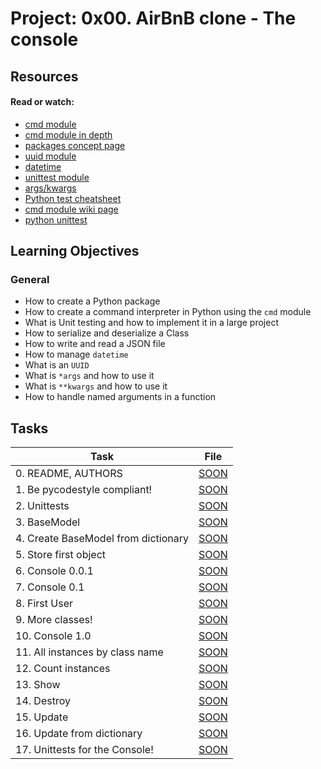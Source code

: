 # Project: 0x00. AirBnB clone - The console

## Resources

#### Read or watch:

- [cmd module](https://intranet.alxswe.com/rltoken/8ecCwE6veBmm3Nppw4hz5A)
- [cmd module in depth](https://intranet.alxswe.com/rltoken/uEy4RftSdKypoig9NFTvCg)
- [packages concept page]()
- [uuid module](https://intranet.alxswe.com/rltoken/KfL9TqwdI69W6ttG6gTPPQ)
- [datetime](https://intranet.alxswe.com/rltoken/1d8I3jSKgnYAtA1IZfEDpA)
- [unittest module](https://intranet.alxswe.com/rltoken/IlFiMB8UmqBG2CxA0AD3jA)
- [args/kwargs](https://intranet.alxswe.com/rltoken/C_a0EKbtvKdMcwIAuSIZng)
- [Python test cheatsheet](https://intranet.alxswe.com/rltoken/tgNVrKKzlWgS4dfl3mQklw)
- [cmd module wiki page](https://intranet.alxswe.com/rltoken/EvcaH9uTLlauxuw03WnkOQ)
- [python unittest](https://intranet.alxswe.com/rltoken/begh14KQA-3ov29KvD_HvA)

## Learning Objectives

### General

- How to create a Python package
- How to create a command interpreter in Python using the <code>cmd</code> module
- What is Unit testing and how to implement it in a large project
- How to serialize and deserialize a Class
- How to write and read a JSON file
- How to manage <code>datetime</code>
- What is an <code>UUID</code>
- What is <code>\*args</code> and how to use it
- What is <code>\*\*kwargs</code> and how to use it
- How to handle named arguments in a function

## Tasks

| Task                                | File       |
| ----------------------------------- | ---------- |
| 0. README, AUTHORS                  | [SOON](./) |
| 1. Be pycodestyle compliant!        | [SOON](./) |
| 2. Unittests                        | [SOON](./) |
| 3. BaseModel                        | [SOON](./) |
| 4. Create BaseModel from dictionary | [SOON](./) |
| 5. Store first object               | [SOON](./) |
| 6. Console 0.0.1                    | [SOON](./) |
| 7. Console 0.1                      | [SOON](./) |
| 8. First User                       | [SOON](./) |
| 9. More classes!                    | [SOON](./) |
| 10. Console 1.0                     | [SOON](./) |
| 11. All instances by class name     | [SOON](./) |
| 12. Count instances                 | [SOON](./) |
| 13. Show                            | [SOON](./) |
| 14. Destroy                         | [SOON](./) |
| 15. Update                          | [SOON](./) |
| 16. Update from dictionary          | [SOON](./) |
| 17. Unittests for the Console!      | [SOON](./) |
